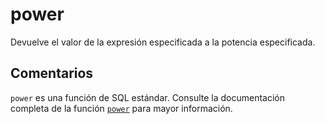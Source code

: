 ﻿---
SidebarGroup: "Funciones matemáticas"
Autogenerated: true
---

# power

Devuelve el valor de la expresión especificada a la potencia especificada.

## Comentarios 

`power` es una función de SQL estándar. Consulte la documentación completa de la función [`power`](https://learn.microsoft.com/es-es/sql/t-sql/functions/power-transact-sql) para mayor información.
